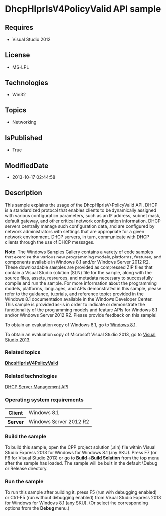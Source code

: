 # DhcpHlprIsV4PolicyValid API sample
## Requires
* Visual Studio 2012
## License
* MS-LPL
## Technologies
* Win32
## Topics
* Networking
## IsPublished
* True
## ModifiedDate
* 2013-10-17 02:44:58
## Description

<div id="mainSection">
<p>This sample explains the usage of the DhcpHlprIsV4PolicyValid API. DHCP is a standardized protocol that enables clients to be dynamically assigned with various configuration parameters, such as an IP address, subnet mask, default gateway, and other critical
 network configuration information. DHCP servers centrally manage such configuration data, and are configured by network administrators with settings that are appropriate for a given network environment. DHCP servers, in turn, communicate with DHCP clients
 through the use of DHCP messages. </p>
<p class="note"><b>Note</b>&nbsp;&nbsp;The Windows Samples Gallery contains a variety of code samples that exercise the various new programming models, platforms, features, and components available in Windows&nbsp;8.1 and/or Windows Server&nbsp;2012&nbsp;R2. These downloadable samples
 are provided as compressed ZIP files that contain a Visual Studio solution (SLN) file for the sample, along with the source files, assets, resources, and metadata necessary to successfully compile and run the sample. For more information about the programming
 models, platforms, languages, and APIs demonstrated in this sample, please refer to the guidance, tutorials, and reference topics provided in the Windows&nbsp;8.1 documentation available in the Windows Developer Center. This sample is provided as-is in order to
 indicate or demonstrate the functionality of the programming models and feature APIs for Windows&nbsp;8.1 and/or Windows Server&nbsp;2012&nbsp;R2. Please provide feedback on this sample!</p>
<p>To obtain an evaluation copy of Windows&nbsp;8.1, go to <a href="http://go.microsoft.com/fwlink/p/?linkid=301696">
Windows&nbsp;8.1</a>.</p>
<p>To obtain an evaluation copy of Microsoft Visual Studio&nbsp;2013, go to <a href="http://go.microsoft.com/fwlink/p/?linkid=301697">
Visual Studio&nbsp;2013</a>.</p>
<h3><a id="related_topics"></a>Related topics</h3>
<dl><dt><a href="http://msdn.microsoft.com/en-us/library/windows/desktop/hh404287"><b>DhcpHlprIsV4PolicyValid</b></a>
</dt></dl>
<h3>Related technologies</h3>
<a href="http://msdn.microsoft.com/en-us/library/windows/desktop/aa363376">DHCP Server Management API</a>
<h3>Operating system requirements</h3>
<table>
<tbody>
<tr>
<th>Client</th>
<td><dt>Windows&nbsp;8.1 </dt></td>
</tr>
<tr>
<th>Server</th>
<td><dt>Windows Server&nbsp;2012&nbsp;R2 </dt></td>
</tr>
</tbody>
</table>
<h3>Build the sample</h3>
<p>To build this sample, open the CPP project solution (.sln) file within Visual Studio Express&nbsp;2013 for Windows for Windows&nbsp;8.1 (any SKU). Press F7 (or F6 for Visual Studio&nbsp;2013) or go to
<b>Build</b>-&gt;<b>Build Solution</b> from the top menu after the sample has loaded. The sample will be built in the default \Debug or Release directory.</p>
<h3>Run the sample</h3>
<p>To run this sample after building it, press F5 (run with debugging enabled) or Ctrl-F5 (run without debugging enabled) from Visual Studio Express&nbsp;2013 for Windows for Windows&nbsp;8.1 (any SKU). (Or select the corresponding options from the
<b>Debug</b> menu.)</p>
</div>
